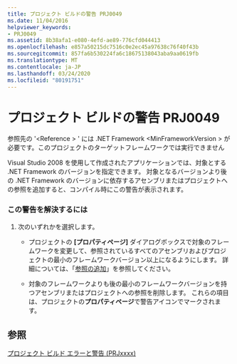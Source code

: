 ```yaml
---
title: プロジェクト ビルドの警告 PRJ0049
ms.date: 11/04/2016
helpviewer_keywords:
- PRJ0049
ms.assetid: 8b38afa1-e080-4efd-ae89-776cfd044413
ms.openlocfilehash: e857a50215dc7516c0e2ec45a97638c76f40f43b
ms.sourcegitcommit: 857fa6b530224fa6c18675138043aba9aa0619fb
ms.translationtype: MT
ms.contentlocale: ja-JP
ms.lasthandoff: 03/24/2020
ms.locfileid: "80191751"
---
```

# <a name="project-build-warning-prj0049"></a>プロジェクト ビルドの警告 PRJ0049

参照先の '\<Reference > ' には .NET Framework \<MinFrameworkVersion > が必要です。このプロジェクトのターゲットフレームワークでは実行できません

Visual Studio 2008 を使用して作成されたアプリケーションでは、対象とする .NET Framework のバージョンを指定できます。 対象となるバージョンより後の .NET Framework のバージョンに依存するアセンブリまたはプロジェクトへの参照を追加すると、コンパイル時にこの警告が表示されます。

### <a name="to-correct-this-warning"></a>この警告を解決するには

1. 次のいずれかを選択します。

   - プロジェクトの **[プロパティページ]** ダイアログボックスで対象のフレームワークを変更して、参照されているすべてのアセンブリおよびプロジェクトの最小のフレームワークバージョン以上になるようにします。 詳細については、「[参照の追加](../../build/adding-references-in-visual-cpp-projects.md)」を参照してください。

   - 対象のフレームワークよりも後の最小のフレームワークバージョンを持つアセンブリまたはプロジェクトへの参照を削除します。 これらの項目は、プロジェクトの**プロパティページ**で警告アイコンでマークされます。

## <a name="see-also"></a>参照

[プロジェクト ビルド エラーと警告 (PRJxxxx)](../../error-messages/tool-errors/project-build-errors-and-warnings-prjxxxx.md)
